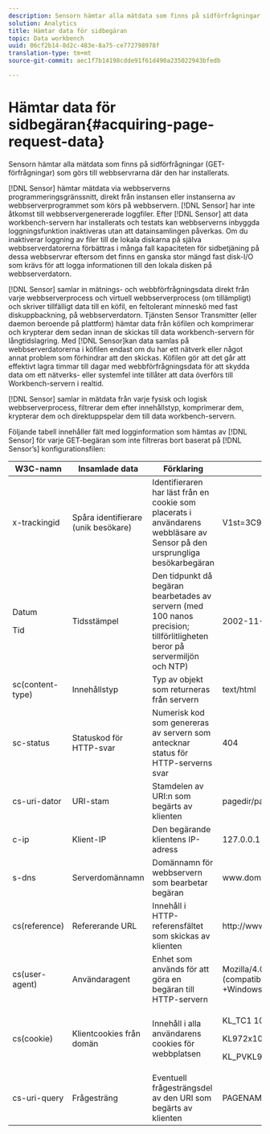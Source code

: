 ```yaml
---
description: Sensorn hämtar alla mätdata som finns på sidförfrågningar (GET-förfrågningar) som görs till webbservrarna där den har installerats.
solution: Analytics
title: Hämtar data för sidbegäran
topic: Data workbench
uuid: 06cf2b14-8d2c-483e-8a75-ce772798978f
translation-type: tm+mt
source-git-commit: aec1f7b14198cdde91f61d490a235022943bfedb

---
```



# Hämtar data för sidbegäran{#acquiring-page-request-data}

Sensorn hämtar alla mätdata som finns på sidförfrågningar (GET-förfrågningar) som görs till webbservrarna där den har installerats.

[!DNL Sensor] hämtar mätdata via webbserverns programmeringsgränssnitt, direkt från instansen eller instanserna av webbserverprogrammet som körs på webbservern. [!DNL Sensor] har inte åtkomst till webbservergenererade loggfiler. Efter [!DNL Sensor] att data workbench-servern har installerats och testats kan webbserverns inbyggda loggningsfunktion inaktiveras utan att datainsamlingen påverkas. Om du inaktiverar loggning av filer till de lokala diskarna på själva webbserverdatorerna förbättras i många fall kapaciteten för sidbetjäning på dessa webbservrar eftersom det finns en ganska stor mängd fast disk-I/O som krävs för att logga informationen till den lokala disken på webbserverdatorn.

[!DNL Sensor] samlar in mätnings- och webbförfrågningsdata direkt från varje webbserverprocess och virtuell webbserverprocess (om tillämpligt) och skriver tillfälligt data till en köfil, en feltolerant minneskö med fast diskuppbackning, på webbserverdatorn. Tjänsten Sensor Transmitter (eller daemon beroende på plattform) hämtar data från köfilen och komprimerar och krypterar dem sedan innan de skickas till data workbench-servern för långtidslagring. Med [!DNL Sensor]kan data samlas på webbserverdatorerna i köfilen endast om du har ett nätverk eller något annat problem som förhindrar att den skickas. Köfilen gör att det går att effektivt lagra timmar till dagar med webbförfrågningsdata för att skydda data om ett nätverks- eller systemfel inte tillåter att data överförs till Workbench-servern i realtid.

[!DNL Sensor] samlar in mätdata från varje fysisk och logisk webbserverprocess, filtrerar dem efter innehållstyp, komprimerar dem, krypterar dem och direktuppspelar dem till data workbench-servern.

Följande tabell innehåller fält med logginformation som hämtas av [!DNL Sensor] för varje GET-begäran som inte filtreras bort baserat på [!DNL Sensor’s] konfigurationsfilen:

<table id="table_5F65474150EC41648B35D0B031FB9B15"> 
 <thead> 
  <tr> 
   <th colname="col1" class="entry"> W3C-namn </th> 
   <th colname="col2" class="entry"> Insamlade data </th> 
   <th colname="col3" class="entry"> Förklaring </th> 
   <th colname="col4" class="entry"> Förklaring </th> 
  </tr> 
 </thead>
 <tbody> 
  <tr> 
   <td colname="col1"> x-trackingid </td> 
   <td colname="col2"> Spåra identifierare (unik besökare) </td> 
   <td colname="col3"> Identifieraren har läst från en cookie som placerats i användarens webbläsare av <span class="wintitle"> Sensor </span> på den ursprungliga besökarbegäran </td> 
   <td colname="col4"> V1st=3C94007B4E01F9C2 </td> 
  </tr> 
  <tr> 
   <td colname="col1"> <p>Datum </p> <p>Tid </p> </td> 
   <td colname="col2"> Tidsstämpel </td> 
   <td colname="col3"> Den tidpunkt då begäran bearbetades av servern (med 100 nanos precision; tillförlitligheten beror på servermiljön och NTP) </td> 
   <td colname="col4"> 2002-11-21 17:21:45.123 </td> 
  </tr> 
  <tr> 
   <td colname="col1"> sc(content-type) </td> 
   <td colname="col2"> Innehållstyp </td> 
   <td colname="col3"> Typ av objekt som returneras från servern </td> 
   <td colname="col4"> text/html </td> 
  </tr> 
  <tr> 
   <td colname="col1"> sc-status </td> 
   <td colname="col2"> Statuskod för HTTP-svar </td> 
   <td colname="col3"> Numerisk kod som genereras av servern som antecknar status för HTTP-serverns svar </td> 
   <td colname="col4"> 404 </td> 
  </tr> 
  <tr> 
   <td colname="col1"> cs-uri-dator </td> 
   <td colname="col2"> URI-stam </td> 
   <td colname="col3"> Stamdelen av URI:n som begärts av klienten </td> 
   <td colname="col4"> <span class="filepath"> pagedir/page.asp </span> </td> 
  </tr> 
  <tr> 
   <td colname="col1"> c-ip </td> 
   <td colname="col2"> Klient-IP </td> 
   <td colname="col3"> Den begärande klientens IP-adress </td> 
   <td colname="col4"> 127.0.0.1 </td> 
  </tr> 
  <tr> 
   <td colname="col1"> s-dns </td> 
   <td colname="col2"> Serverdomännamn </td> 
   <td colname="col3"> Domännamn för webbservern som bearbetar begäran </td> 
   <td colname="col4"> <span class="filepath"> www.domain.com </span> </td> 
  </tr> 
  <tr> 
   <td colname="col1"> cs(reference) </td> 
   <td colname="col2"> Refererande URL </td> 
   <td colname="col3"> Innehåll i HTTP-referensfältet som skickas av klienten </td> 
   <td colname="col4"> <span class="filepath"> http://www.referringsite.com </span> </td> 
  </tr> 
  <tr> 
   <td colname="col1"> cs(user-agent) </td> 
   <td colname="col2"> Användaragent </td> 
   <td colname="col3"> Enhet som används för att göra en begäran till HTTP-servern </td> 
   <td colname="col4"> Mozilla/4.0+(compatible;+MSIE+6.0; +Windows+NT+5.1) </td> 
  </tr> 
  <tr> 
   <td colname="col1"> cs(cookie) </td> 
   <td colname="col2"> Klientcookies från domän </td> 
   <td colname="col3"> Innehåll i alla användarens cookies för webbplatsen </td> 
   <td colname="col4"> <p>KL_TC1 1038058778312 </p> <p>KL972x1038058778312282052 </p> <p>KL_PVKL972 0 </p> </td> 
  </tr> 
  <tr> 
   <td colname="col1"> cs-uri-query </td> 
   <td colname="col2"> Frågesträng </td> 
   <td colname="col3"> Eventuell frågesträngsdel av den URI som begärts av klienten </td> 
   <td colname="col4"> PAGENAME=dynamic1&amp;link=3001 </td> 
  </tr> 
 </tbody> 
</table>

